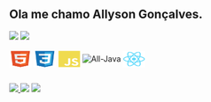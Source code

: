 ## Ola me chamo Allyson Gonçalves.

<div>
<img height="150cm" src="https://github-readme-stats.vercel.app/api?username=allysonaggp&show_icons=true&theme=dark"/>
<img height="150cm" src="https://github-readme-stats.vercel.app/api/top-langs/?username=allysonaggp&layout=compact&langs_count=16&theme=dark"/>
</div>

<div style="display: inline_block"><br>
  
  <img align="center" alt="All-HTML" height="30" width="40" src="https://raw.githubusercontent.com/devicons/devicon/master/icons/html5/html5-original.svg">
  <img align="center" alt="All-CSS" height="30" width="40" src="https://raw.githubusercontent.com/devicons/devicon/master/icons/css3/css3-original.svg">
  <img align="center" alt="All-JS" height="30" width="40" src="https://raw.githubusercontent.com/devicons/devicon/master/icons/javascript/javascript-plain.svg">
  <img align="center" alt="All-Java" height="30" width="40" src="https://cdn.worldvectorlogo.com/logos/java.svg">

<!--  
  <img align="center" alt="All-TS" height="30" width="40" src="https://raw.githubusercontent.com/devicons/devicon/master/icons/typescript/typescript-plain.svg">
-->
  <img align="center" alt="All-React" height="30" width="40" src="https://raw.githubusercontent.com/devicons/devicon/master/icons/react/react-original.svg">
  
<!--
  <img align="center" alt="All-Python" height="30" width="40" src="https://raw.githubusercontent.com/devicons/devicon/master/icons/python/python-original.svg">
  <img align="center" alt="All-Csharp" height="30" width="40" src="https://raw.githubusercontent.com/devicons/devicon/master/icons/csharp/csharp-original.svg">
-->
</div> 
  
  ##
 
<div>
  <a href="https://instagram.com/allysonaggp" target="_blank"><img src="https://camo.githubusercontent.com/acaa286597b43c96dc02b69b90de15a65c52063e31835b763a061cc815f64bac/68747470733a2f2f696d672e736869656c64732e696f2f62616467652f2d496e7374616772616d2d2532334534343035463f7374796c653d666f722d7468652d6261646765266c6f676f3d696e7374616772616d266c6f676f436f6c6f723d7768697465" data-canonical-src="https://img.shields.io/badge/-Instagram-%23E4405F?style=for-the-badge&amp;logo=instagram&amp;logoColor=white" style="max-width: 100%;">
  <a href = "allysonaggp@gmail.com"><img src="https://img.shields.io/badge/-Gmail-%23333?style=for-the-badge&logo=gmail&logoColor=white" alvo ="_blank"></a>
  <a href="https://www.linkedin.com/in/allyson-gon%C3%A7alves-6398a6168/" target="_blank"><img src="https://img.shields.io/badge/-LinkedIn-%230077B5?style=for-the-badge&logo=linkedin&logoColor=white" target="_blank"></a>
</div>
